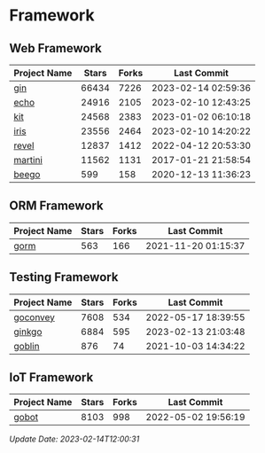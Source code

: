 # Framework

## Web Framework
| Project Name | Stars | Forks | Last Commit |
| ------------ | ----- | ----- | ----------- |
| [gin](https://github.com/gin-gonic/gin) | 66434 | 7226 | 2023-02-14 02:59:36 |
| [echo](https://github.com/labstack/echo) | 24916 | 2105 | 2023-02-10 12:43:25 |
| [kit](https://github.com/go-kit/kit) | 24568 | 2383 | 2023-01-02 06:10:18 |
| [iris](https://github.com/kataras/iris) | 23556 | 2464 | 2023-02-10 14:20:22 |
| [revel](https://github.com/revel/revel) | 12837 | 1412 | 2022-04-12 20:53:30 |
| [martini](https://github.com/go-martini/martini) | 11562 | 1131 | 2017-01-21 21:58:54 |
| [beego](https://github.com/astaxie/beego) | 599 | 158 | 2020-12-13 11:36:23 |

## ORM Framework
| Project Name | Stars | Forks | Last Commit |
| ------------ | ----- | ----- | ----------- |
| [gorm](https://github.com/jinzhu/gorm) | 563 | 166 | 2021-11-20 01:15:37 |

## Testing Framework
| Project Name | Stars | Forks | Last Commit |
| ------------ | ----- | ----- | ----------- |
| [goconvey](https://github.com/smartystreets/goconvey) | 7608 | 534 | 2022-05-17 18:39:55 |
| [ginkgo](https://github.com/onsi/ginkgo) | 6884 | 595 | 2023-02-13 21:03:48 |
| [goblin](https://github.com/franela/goblin) | 876 | 74 | 2021-10-03 14:34:22 |

## IoT Framework
| Project Name | Stars | Forks | Last Commit |
| ------------ | ----- | ----- | ----------- |
| [gobot](https://github.com/hybridgroup/gobot) | 8103 | 998 | 2022-05-02 19:56:19 |

*Update Date: 2023-02-14T12:00:31*